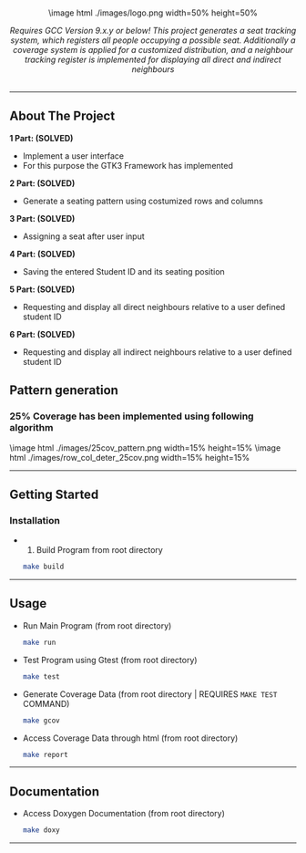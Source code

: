 <div id="top"></div>

<!-- PROJECT LOGO -->
<br />


<div align="center">

\image html ./images/logo.png width=50% height=50% 

<i>Requires GCC Version 9.x.y or below! This project generates a seat tracking system, which registers all people occupying a possible seat. Additionally a coverage system is applied for a customized distribution, and a neighbour tracking register is implemented for displaying all direct and indirect neighbours</i>
<br />
<br />

</div>

<hr>

<!-- ABOUT THE PROJECT -->
## About The Project

<strong>1 Part: (SOLVED)<br /></strong>
* Implement a user interface<br />
* For this purpose the GTK3 Framework has implemented<br />

<strong>2 Part: (SOLVED)<br /></strong>
* Generate a seating pattern using costumized rows and columns <br />

<strong>3 Part: (SOLVED)<br /></strong>
* Assigning a seat after user input <br />

<strong>4 Part: (SOLVED)<br /></strong>
* Saving the entered Student ID and its seating position <br />

<strong>5 Part: (SOLVED)<br /></strong>
* Requesting and display all direct neighbours relative to a user defined student ID<br />

<strong>6 Part: (SOLVED)<br /></strong>
* Requesting and display all indirect neighbours relative to a user defined student ID<br />

## Pattern generation
### 25% Coverage has been implemented using following algorithm


\image html ./images/25cov_pattern.png width=15% height=15%
\image html ./images/row_col_deter_25cov.png width=15% height=15%

<hr>


<!-- GETTING STARTED -->
## Getting Started

### Installation

* 1. Build Program from root directory
   ```sh
   make build
   ```
<hr>

<!-- USAGE EXAMPLES -->
## Usage

* Run Main Program (from root directory)
   ```sh
   make run
   ```
* Test Program using Gtest (from root directory)
   ```sh
   make test
   ```
* Generate Coverage Data (from root directory | REQUIRES `MAKE TEST` COMMAND)
   ```sh
   make gcov 
   ```
* Access Coverage Data through html (from root directory)
   ```sh
   make report
   ```
<hr>

## Documentation

* Access Doxygen Documentation (from root directory)
   ```sh
   make doxy
   ```
<hr>
